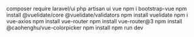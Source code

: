 composer require laravel/ui
php artisan ui vue
npm i bootstrap-vue
npm install @vuelidate/core @vuelidate/validators
npm install vuelidate
npm i vue-axios
npm install vue-router
npm install vue-router@3
npm install @caohenghu/vue-colorpicker
npm install
npm run dev
